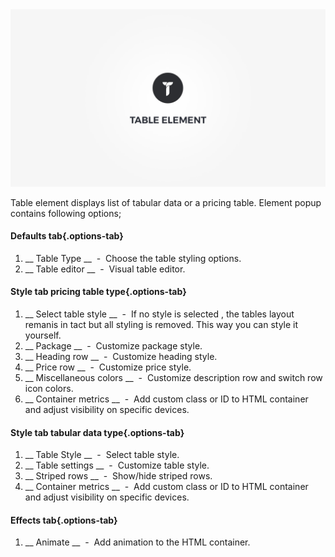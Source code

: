 <div class="thz-doc-image max">
<a class="thz-lightbox mfp-iframe" href="https://vimeo.com/302181086" data-mfp-title="Creatus WordPress Theme Table Element" data-modal-size="large">
	<img src="../../docs-media/splash-table-element.jpg" alt="Creatus WordPress Theme Table Element" />
</a>
</div>

Table element displays list of tabular data or a pricing table. Element popup contains following options;

#### Defaults tab{.options-tab}
1. __ Table Type __ &nbsp;-&nbsp; Choose the table styling options.
1. __ Table editor __ &nbsp;-&nbsp; Visual table editor.

#### Style tab pricing table type{.options-tab}
1. __ Select table style __ &nbsp;-&nbsp; If no style is selected , the tables layout remanis in tact but all styling is removed. This way you can style it yourself.
1. __ Package __ &nbsp;-&nbsp; Customize package style. 
1. __ Heading row __ &nbsp;-&nbsp; Customize heading style.
1. __ Price row __ &nbsp;-&nbsp; Customize price style.
1. __ Miscellaneous colors __ &nbsp;-&nbsp; Customize description row and switch row icon colors.
1. __ Container metrics __ &nbsp;-&nbsp; Add custom class or ID to HTML container and adjust visibility on specific devices.


#### Style tab tabular data type{.options-tab}
1. __ Table Style __ &nbsp;-&nbsp; Select table style.
1. __ Table settings __ &nbsp;-&nbsp; Customize table style.
1. __ Striped rows __ &nbsp;-&nbsp; Show/hide striped rows.
1. __ Container metrics __ &nbsp;-&nbsp; Add custom class or ID to HTML container and adjust visibility on specific devices.


#### Effects tab{.options-tab}
1. __ Animate __ &nbsp;-&nbsp; Add animation to the HTML container.

